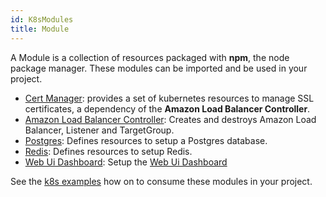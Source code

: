 ```yaml
---
id: K8sModules
title: Module
---
```


A Module is a collection of resources packaged with **npm**, the node package manager. These modules can be imported and be used in your project.

- [Cert Manager](https://github.com/grucloud/grucloud/tree/main/packages/modules/k8s/cert-manager): provides a set of kubernetes resources to manage SSL certificates, a dependency of the **Amazon Load Balancer Controller**.
- [Amazon Load Balancer Controller](https://github.com/grucloud/grucloud/tree/main/packages/modules/k8s/aws-load-balancer): Creates and destroys Amazon Load Balancer, Listener and TargetGroup.
- [Postgres](https://github.com/grucloud/grucloud/tree/main/packages/modules/k8s/postgres): Defines resources to setup a Postgres database.
- [Redis](https://github.com/grucloud/grucloud/tree/main/packages/modules/k8s/redis): Defines resources to setup Redis.
- [Web Ui Dashboard](https://github.com/grucloud/grucloud/tree/main/packages/modules/k8s/web-ui-dashboard): Setup the [Web Ui Dashboard](https://kubernetes.io/docs/tasks/access-application-cluster/web-ui-dashboard/)

See the [k8s examples](./K8sExamples) how on to consume these modules in your project.
